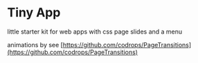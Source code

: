 # Tiny App

little starter kit for web apps with css page slides and a menu

animations by see [https://github.com/codrops/PageTransitions](https://github.com/codrops/PageTransitions)